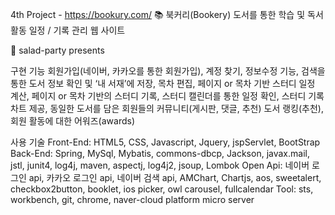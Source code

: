 4th Project - https://bookury.com/
📚 북커리(Bookery) 도서를 통한 학습 및 독서활동 일정 / 기록 관리 웹 사이트

🌿 salad-party presents

구현 기능
회원가입(네이버, 카카오를 통한 회원가입), 계정 찾기, 정보수정 기능, 검색을 통한 도서 정보 확인 및 ‘내 서재’에 저장, 목차 편집, 페이지 or 목차 기반 스터디 일정 계산, 페이지 or 목차 기반의 스터디 기록, 스터디 캘린더를 통한 일정 확인, 스터디 기록 차트 제공, 동일한 도서를 담은 회원들의 커뮤니티(게시판, 댓글, 추천) 도서 랭킹(추천), 회원 활동에 대한 어워즈(awards)

사용 기술
Front-End: HTML5, CSS, Javascript, Jquery, jspServlet, BootStrap
Back-End: Spring, MySql, Mybatis, commons-dbcp, Jackson, javax.mail, jstl, junit4, log4j, maven, aspectj, log4j2, jsoup, Lombok
Open Api: 네이버 로그인 api, 카카오 로그인 api, 네이버 검색 api, AMChart, Chartjs, aos, sweetalert, checkbox2button, booklet, ios picker, owl carousel, fullcalendar
Tool: sts, workbench, git, chrome, naver-cloud platform micro server
